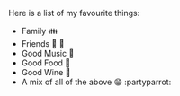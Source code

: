 Here is a list of my favourite things:
* Family :family:
* Friends :woman: :man:
* Good Music :musical_note:
* Good Food :shallow_pan_of_food:
* Good Wine :wine_glass:
* A mix of all of the above :grin: :partyparrot:
